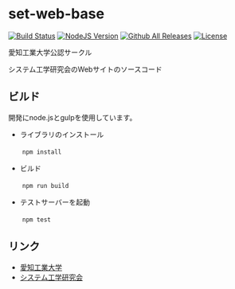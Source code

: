 # set-web-base

[![Build Status](https://travis-ci.org/SystemEngineeringTeam/set-web-base.svg?branch=master)](https://travis-ci.org/SystemEngineeringTeam/set-web-base)
[![NodeJS Version](https://img.shields.io/badge/node-%3E%3D%205.0-brightgreen.svg)](https://nodejs.org/en/)
[![Github All Releases](https://img.shields.io/github/downloads/SystemEngineeringTeam/set-web-base/total.svg?maxAge=2592000)]()
[![License](https://img.shields.io/badge/license-MIT-blue.svg)]()



愛知工業大学公認サークル

システム工学研究会のWebサイトのソースコード

## ビルド

開発にnode.jsとgulpを使用しています。

 - ライブラリのインストール

　　`npm install`

 - ビルド

　　`npm run build`

 - テストサーバーを起動

　　`npm test`

## リンク

 - [愛知工業大学](http://www.ait.ac.jp/)
 - [システム工学研究会](http://set1.ie.aitech.ac.jp/)

